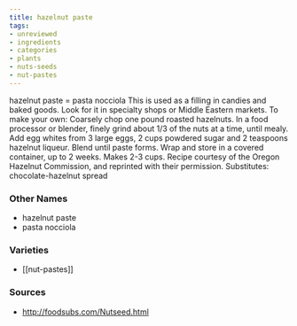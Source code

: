 ```yaml
---
title: hazelnut paste
tags:
- unreviewed
- ingredients
- categories
- plants
- nuts-seeds
- nut-pastes
---
```

hazelnut paste = pasta nocciola This is used as a filling in candies and baked goods. Look for it in specialty shops or Middle Eastern markets. To make your own: Coarsely chop one pound roasted hazelnuts. In a food processor or blender, finely grind about 1/3 of the nuts at a time, until mealy. Add egg whites from 3 large eggs, 2 cups powdered sugar and 2 teaspoons hazelnut liqueur. Blend until paste forms. Wrap and store in a covered container, up to 2 weeks. Makes 2-3 cups. Recipe courtesy of the Oregon Hazelnut Commission, and reprinted with their permission. Substitutes: chocolate-hazelnut spread

### Other Names

* hazelnut paste
* pasta nocciola

### Varieties

* [[nut-pastes]]

### Sources
* http://foodsubs.com/Nutseed.html
